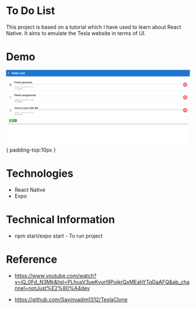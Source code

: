# To Do List

This project is based on a tutorial which I have used to learn about React Native. It aims to emulate the Tesla website in terms of UI.

# Demo

 ![](https://github.com/360Appz/todolist/blob/main/demoPhoto/2.PNG){ padding-top:10px }

# Technologies
* React Native
* Expo


# Technical Information
* npm start/expo start - To run project

# Reference
* https://www.youtube.com/watch?v=iQ_0Fd_N3Mk&list=PLhusV3ueKvurI9PujkrQxMEahYTqDaAFQ&ab_channel=notJust%E2%80%A4dev <nbsp>

* https://github.com/Savinvadim1312/TeslaClone
